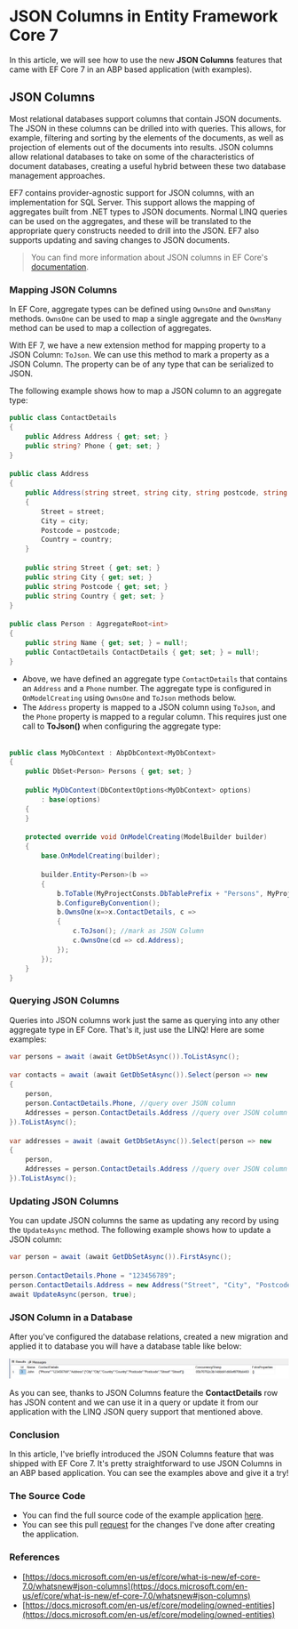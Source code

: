 # JSON Columns in Entity Framework Core 7

In this article, we will see how to use the new **JSON Columns** features that came with EF Core 7 in an ABP based application (with examples).

## JSON Columns

Most relational databases support columns that contain JSON documents. The JSON in these columns can be drilled into with queries. This allows, for example, filtering and sorting by the elements of the documents, as well as projection of elements out of the documents into results. JSON columns allow relational databases to take on some of the characteristics of document databases, creating a useful hybrid between these two database management approaches.

EF7 contains provider-agnostic support for JSON columns, with an implementation for SQL Server. This support allows the mapping of aggregates built from .NET types to JSON documents. Normal LINQ queries can be used on the aggregates, and these will be translated to the appropriate query constructs needed to drill into the JSON. EF7 also supports updating and saving changes to JSON documents.

> You can find more information about JSON columns in EF Core's [documentation](https://docs.microsoft.com/en-us/ef/core/what-is-new/ef-core-7.0/whatsnew#json-columns).

### Mapping JSON Columns

In EF Core, aggregate types can be defined using `OwnsOne` and `OwnsMany` methods. `OwnsOne` can be used to map a single aggregate and the `OwnsMany` method can be used to map a collection of aggregates.

With EF 7, we have a new extension method for mapping  property to a JSON Column: `ToJson`. We can use this method to mark a property as a JSON Column. The property can be of any type that can be serialized to JSON.

The following example shows how to map a JSON column to an aggregate type:

```csharp	
public class ContactDetails
{
    public Address Address { get; set; }
    public string? Phone { get; set; }
}

public class Address
{
    public Address(string street, string city, string postcode, string country)
    {
        Street = street;
        City = city;
        Postcode = postcode;
        Country = country;
    }

    public string Street { get; set; }
    public string City { get; set; }
    public string Postcode { get; set; }
    public string Country { get; set; }
}

public class Person : AggregateRoot<int>
{
    public string Name { get; set; } = null!;
    public ContactDetails ContactDetails { get; set; } = null!;
}
```

* Above, we have defined an aggregate type `ContactDetails` that contains an `Address` and a `Phone` number. The aggregate type is configured in `OnModelCreating` using `OwnsOne` and `ToJson` methods below. 
* The `Address` property is mapped to a JSON column using `ToJson`, and the `Phone` property is mapped to a regular column. This requires just one call to **ToJson()** when configuring the aggregate type:

```csharp	

public class MyDbContext : AbpDbContext<MyDbContext>
{
    public DbSet<Person> Persons { get; set; }

    public MyDbContext(DbContextOptions<MyDbContext> options)
        : base(options)
    {
    }

    protected override void OnModelCreating(ModelBuilder builder)
    {
        base.OnModelCreating(builder);

        builder.Entity<Person>(b =>
        {
            b.ToTable(MyProjectConsts.DbTablePrefix + "Persons", MyProjectConsts.DbSchema);
            b.ConfigureByConvention();
            b.OwnsOne(x=>x.ContactDetails, c =>
            {
                c.ToJson(); //mark as JSON Column
                c.OwnsOne(cd => cd.Address);
            });
        });
    }
}
```

### Querying JSON Columns

Queries into JSON columns work just the same as querying into any other aggregate type in EF Core. That's it, just use the LINQ! Here are some examples:

```csharp
var persons = await (await GetDbSetAsync()).ToListAsync();

var contacts = await (await GetDbSetAsync()).Select(person => new
{
    person,
    person.ContactDetails.Phone, //query over JSON column
    Addresses = person.ContactDetails.Address //query over JSON column
}).ToListAsync();

var addresses = await (await GetDbSetAsync()).Select(person => new
{
    person,
    Addresses = person.ContactDetails.Address //query over JSON column
}).ToListAsync();
```

### Updating JSON Columns

You can update JSON columns the same as updating any record by using the `UpdateAsync` method. The following example shows how to update a JSON column:

```csharp
var person = await (await GetDbSetAsync()).FirstAsync();

person.ContactDetails.Phone = "123456789";
person.ContactDetails.Address = new Address("Street", "City", "Postcode", "Country");
await UpdateAsync(person, true);
```

### JSON Column in a Database

After you've configured the database relations, created a new migration and applied it to database you will have a database table like below:

![image](./Database.png)

As you can see, thanks to JSON Columns feature the **ContactDetails** row has JSON content and we can use it in a query or update it from our application with the LINQ JSON query support that mentioned above.

### Conclusion

In this article, I've briefly introduced the JSON Columns feature that was shipped with EF Core 7. It's pretty straightforward to use JSON Columns in an ABP based application. You can see the examples above and give it a try!

### The Source Code
* You can find the full source code of the example application [here](https://github.com/abpframework/abp-samples/tree/master/EfCoreJSONColumnDemo).
* You can see this pull [request](https://github.com/abpframework/abp-samples/pull/210) for the changes I've done after creating the application.

### References

* [https://docs.microsoft.com/en-us/ef/core/what-is-new/ef-core-7.0/whatsnew#json-columns](https://docs.microsoft.com/en-us/ef/core/what-is-new/ef-core-7.0/whatsnew#json-columns)
* [https://docs.microsoft.com/en-us/ef/core/modeling/owned-entities](https://docs.microsoft.com/en-us/ef/core/modeling/owned-entities)